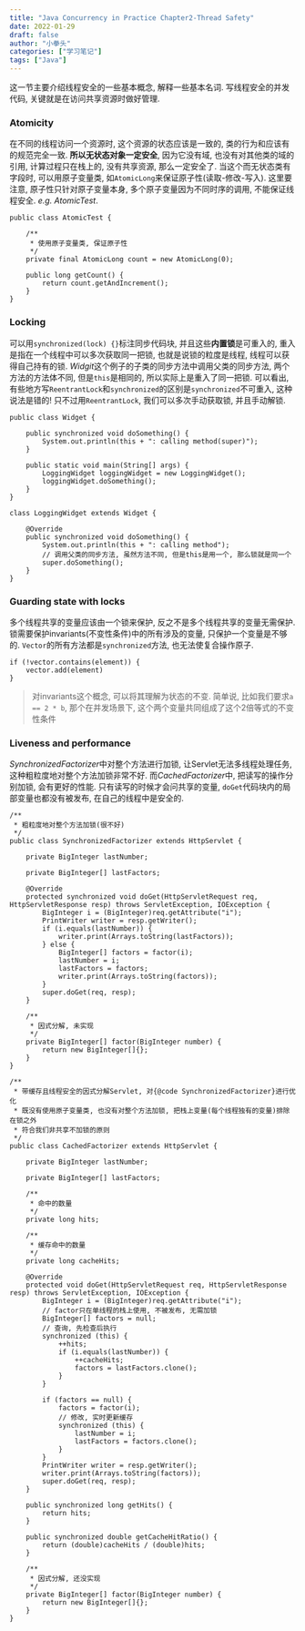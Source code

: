 ```yaml
---
title: "Java Concurrency in Practice Chapter2-Thread Safety"
date: 2022-01-29
draft: false
author: "小拳头"
categories: ["学习笔记"]
tags: ["Java"]
---
```


这一节主要介绍线程安全的一些基本概念, 解释一些基本名词. 写线程安全的并发代码, 关键就是在访问共享资源时做好管理.

### Atomicity
在不同的线程访问一个资源时, 这个资源的状态应该是一致的, 类的行为和应该有的规范完全一致. **所以无状态对象一定安全**, 因为它没有域, 也没有对其他类的域的引用, 计算过程只在栈上的, 没有共享资源, 那么一定安全了. 当这个而无状态类有字段时, 可以用原子变量类, 如`AtomicLong`来保证原子性(读取-修改-写入). 这里要注意, 原子性只针对原子变量本身, 多个原子变量因为不同时序的调用, 不能保证线程安全. *e.g. AtomicTest*.
```
public class AtomicTest {

    /**
     * 使用原子变量类, 保证原子性
     */
    private final AtomicLong count = new AtomicLong(0);

    public long getCount() {
        return count.getAndIncrement();
    }
}
```

### Locking
可以用`synchronized(lock) {}`标注同步代码块, 并且这些**内置锁**是可重入的, 重入是指在一个线程中可以多次获取同一把锁, 也就是说锁的粒度是线程, 线程可以获得自己持有的锁. *Widgit*这个例子的子类的同步方法中调用父类的同步方法, 两个方法的方法体不同, 但是`this`是相同的, 所以实际上是重入了同一把锁. 可以看出, 有些地方写`ReentrantLock`和`synchronized`的区别是`synchronized`不可重入, 这种说法是错的! 只不过用`ReentrantLock`, 我们可以多次手动获取锁, 并且手动解锁. 
```
public class Widget {

    public synchronized void doSomething() {
        System.out.println(this + ": calling method(super)");
    }

    public static void main(String[] args) {
        LoggingWidget loggingWidget = new LoggingWidget();
        loggingWidget.doSomething();
    }
}

class LoggingWidget extends Widget {

    @Override
    public synchronized void doSomething() {
        System.out.println(this + ": calling method");
        // 调用父类的同步方法, 虽然方法不同, 但是this是用一个, 那么锁就是同一个
        super.doSomething();
    }
}
```

### Guarding state with locks
多个线程共享的变量应该由一个锁来保护, 反之不是多个线程共享的变量无需保护. 锁需要保护invariants(不变性条件)中的所有涉及的变量, 只保护一个变量是不够的. `Vector`的所有方法都是`synchronized`方法, 也无法使复合操作原子.
```
if (!vector.contains(element)) {
    vector.add(element)
}
```


> 对invariants这个概念, 可以将其理解为状态的不变. 简单说, 比如我们要求`a == 2 * b`, 那个在并发场景下, 这个两个变量共同组成了这个2倍等式的不变性条件

### Liveness and performance
*SynchronizedFactorizer*中对整个方法进行加锁, 让Servlet无法多线程处理任务, 这种粗粒度地对整个方法加锁非常不好. 而*CachedFactorizer*中, 把读写的操作分别加锁, 会有更好的性能. 只有读写的时候才会问共享的变量, `doGet`代码块内的局部变量也都没有被发布, 在自己的线程中是安全的.
```
/**
 * 粗粒度地对整个方法加锁(很不好)
 */
public class SynchronizedFactorizer extends HttpServlet {
    
    private BigInteger lastNumber;
    
    private BigInteger[] lastFactors;
    
    @Override
    protected synchronized void doGet(HttpServletRequest req, HttpServletResponse resp) throws ServletException, IOException {
        BigInteger i = (BigInteger)req.getAttribute("i");
        PrintWriter writer = resp.getWriter();
        if (i.equals(lastNumber)) {
            writer.print(Arrays.toString(lastFactors));
        } else {
            BigInteger[] factors = factor(i);
            lastNumber = i;
            lastFactors = factors;
            writer.print(Arrays.toString(factors));
        }
        super.doGet(req, resp);
    }
    
    /**
     * 因式分解, 未实现
     */
    private BigInteger[] factor(BigInteger number) {
        return new BigInteger[]{};
    }
}
```

```
/**
 * 带缓存且线程安全的因式分解Servlet, 对{@code SynchronizedFactorizer}进行优化
 * 既没有使用原子变量类, 也没有对整个方法加锁, 把栈上变量(每个线程独有的变量)排除在锁之外
 * 符合我们非共享不加锁的原则
 */
public class CachedFactorizer extends HttpServlet {

    private BigInteger lastNumber;

    private BigInteger[] lastFactors;
    
    /**
     * 命中的数量
     */
    private long hits;
    
    /**
     * 缓存命中的数量
     */
    private long cacheHits;

    @Override
    protected void doGet(HttpServletRequest req, HttpServletResponse resp) throws ServletException, IOException {
        BigInteger i = (BigInteger)req.getAttribute("i");
        // factor只在单线程的栈上使用, 不被发布, 无需加锁
        BigInteger[] factors = null;
        // 查询, 先检查后执行
        synchronized (this) {
            ++hits;
            if (i.equals(lastNumber)) {
                ++cacheHits;
                factors = lastFactors.clone();
            }
        }

        if (factors == null) {
            factors = factor(i);
            // 修改, 实时更新缓存
            synchronized (this) {
                lastNumber = i;
                lastFactors = factors.clone();
            }
        }
        PrintWriter writer = resp.getWriter();
        writer.print(Arrays.toString(factors));
        super.doGet(req, resp);
    }

    public synchronized long getHits() {
        return hits;
    }

    public synchronized double getCacheHitRatio() {
        return (double)cacheHits / (double)hits;
    }

    /**
     * 因式分解, 还没实现
     */
    private BigInteger[] factor(BigInteger number) {
        return new BigInteger[]{};
    }
}
```